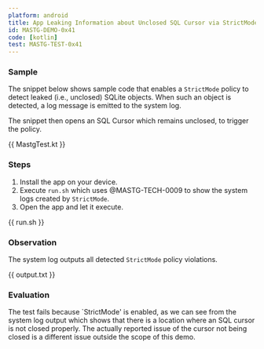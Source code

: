 ```yaml
---
platform: android
title: App Leaking Information about Unclosed SQL Cursor via StrictMode
id: MASTG-DEMO-0x41
code: [kotlin]
test: MASTG-TEST-0x41
---
```


### Sample

The snippet below shows sample code that enables a `StrictMode` policy to detect leaked (i.e., unclosed) SQLite objects. When such an object is detected, a log message is emitted to the system log.

The snippet then opens an SQL Cursor which remains unclosed, to trigger the policy.

{{ MastgTest.kt }}

### Steps

1. Install the app on your device.
2. Execute `run.sh` which uses @MASTG-TECH-0009 to show the system logs created by `StrictMode`.
3. Open the app and let it execute.

{{ run.sh }}

### Observation

The system log outputs all detected `StrictMode` policy violations.

{{ output.txt }}

### Evaluation

The test fails because `StrictMode' is enabled, as we can see from the system log output which shows that there is a location where an SQL cursor is not closed properly.
The actually reported issue of the cursor not being closed is a different issue outside the scope of this demo.
